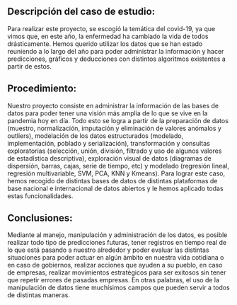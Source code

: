 ## Descripción del caso de estudio:

Para realizar este proyecto, se escogió la temática del covid-19, ya que vimos que, en este año, la enfermedad ha cambiado la vida de todos drásticamente. Hemos querido utilizar los datos que se han estado reuniendo a lo largo del año para poder administrar la información y hacer predicciones, gráficos y deducciones con distintos algoritmos existentes a partir de estos. 

## Procedimiento:
Nuestro proyecto consiste en administrar la información de las bases de datos para poder tener una visión más amplia de lo que se vive en la pandemia hoy en día. Todo esto se logra a partir de la preparación de datos (muestro, normalización, imputación y eliminación de valores anómalos y outliers), modelación de los datos estructurados (modelado, implementación, poblado y serialización), transformación y consultas exploratorias (selección, unión, división, filtrado y uso de algunos valores de estadística descriptiva), exploración visual de datos (diagramas de dispersión, barras, cajas, serie de tiempo, etc) y modelado (regresión lineal, regresión multivariable, SVM, PCA, KNN y Kmeans).
Para lograr este caso, hemos recogido de distintas bases de datos de distintas plataformas de base nacional e internacional de datos abiertos y le hemos aplicado todas estas funcionalidades.

## Conclusiones:
Mediante al manejo, manipulación y administración de los datos, es posible realizar todo tipo de predicciones futuras, tener registros en tiempo real de lo que está pasando a nuestro alrededor y poder evaluar las distintas situaciones para poder actuar en algún ámbito en nuestra vida cotidiana o en caso de gobiernos, realizar acciones que ayuden a su pueblo, en caso de empresas, realizar movimientos estratégicos para ser exitosos sin tener que repetir errores de pasadas empresas. En otras palabras, el uso de la manipulación de datos tiene muchísimos campos que pueden servir a todos de distintas maneras. 
